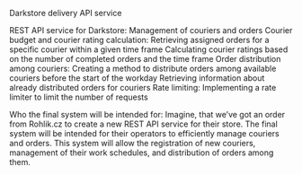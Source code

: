 Darkstore delivery API service

REST API service for Darkstore:
Management of couriers and orders
Courier budget and courier rating calculation:
Retrieving assigned orders for a specific courier within a given time frame
Calculating courier ratings based on the number of completed orders and the time frame
Order distribution among couriers:
Creating a method to distribute orders among available couriers before the start of the workday
Retrieving information about already distributed orders for couriers
Rate limiting:
Implementing a rate limiter to limit the number of requests

Who the final system will be intended for:
Imagine, that we’ve got an order from Rohlik.cz to create a new REST API service for their store. The final system will be intended for their operators to efficiently manage couriers and orders. This system will allow the registration of new couriers, management of their work schedules, and distribution of orders among them.
